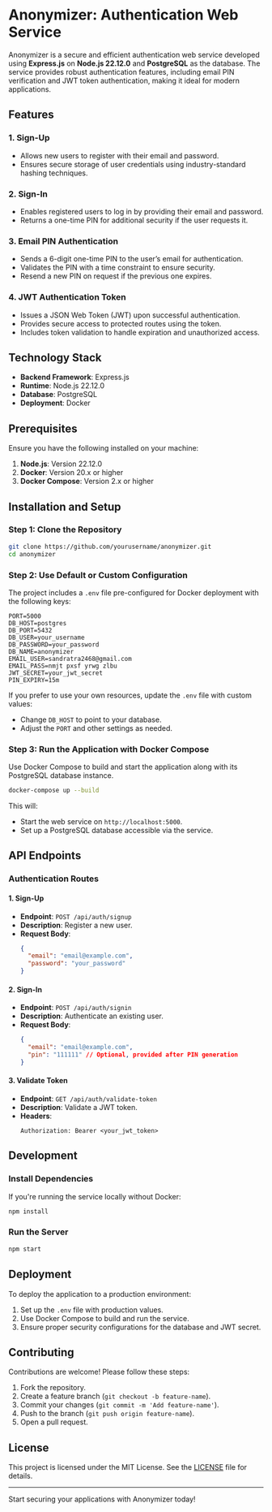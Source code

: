 # Anonymizer: Authentication Web Service

Anonymizer is a secure and efficient authentication web service developed using **Express.js** on **Node.js 22.12.0** and **PostgreSQL** as the database. The service provides robust authentication features, including email PIN verification and JWT token authentication, making it ideal for modern applications.

## Features

### 1. **Sign-Up**
- Allows new users to register with their email and password.
- Ensures secure storage of user credentials using industry-standard hashing techniques.

### 2. **Sign-In**
- Enables registered users to log in by providing their email and password.
- Returns a one-time PIN for additional security if the user requests it.

### 3. **Email PIN Authentication**
- Sends a 6-digit one-time PIN to the user’s email for authentication.
- Validates the PIN with a time constraint to ensure security.
- Resend a new PIN on request if the previous one expires.

### 4. **JWT Authentication Token**
- Issues a JSON Web Token (JWT) upon successful authentication.
- Provides secure access to protected routes using the token.
- Includes token validation to handle expiration and unauthorized access.

## Technology Stack

- **Backend Framework**: Express.js
- **Runtime**: Node.js 22.12.0
- **Database**: PostgreSQL
- **Deployment**: Docker

## Prerequisites

Ensure you have the following installed on your machine:

1. **Node.js**: Version 22.12.0
2. **Docker**: Version 20.x or higher
3. **Docker Compose**: Version 2.x or higher

## Installation and Setup

### Step 1: Clone the Repository
```bash
git clone https://github.com/yourusername/anonymizer.git
cd anonymizer
```

### Step 2: Use Default or Custom Configuration
The project includes a `.env` file pre-configured for Docker deployment with the following keys:

```env
PORT=5000
DB_HOST=postgres
DB_PORT=5432
DB_USER=your_username
DB_PASSWORD=your_password
DB_NAME=anonymizer
EMAIL_USER=sandratra2468@gmail.com
EMAIL_PASS=nmjt pxsf yrwg zlbu
JWT_SECRET=your_jwt_secret
PIN_EXPIRY=15m
```

If you prefer to use your own resources, update the `.env` file with custom values:
- Change `DB_HOST` to point to your database.
- Adjust the `PORT` and other settings as needed.

### Step 3: Run the Application with Docker Compose

Use Docker Compose to build and start the application along with its PostgreSQL database instance.

```bash
docker-compose up --build
```

This will:
- Start the web service on `http://localhost:5000`.
- Set up a PostgreSQL database accessible via the service.

## API Endpoints

### **Authentication Routes**

#### 1. **Sign-Up**
- **Endpoint**: `POST /api/auth/signup`
- **Description**: Register a new user.
- **Request Body**:
  ```json
  {
    "email": "email@example.com",
    "password": "your_password"
  }
  ```

#### 2. **Sign-In**
- **Endpoint**: `POST /api/auth/signin`
- **Description**: Authenticate an existing user.
- **Request Body**:
  ```json
  {
    "email": "email@example.com",
    "pin": "111111" // Optional, provided after PIN generation
  }
  ```

#### 3. **Validate Token**
- **Endpoint**: `GET /api/auth/validate-token`
- **Description**: Validate a JWT token.
- **Headers**:
  ```http
  Authorization: Bearer <your_jwt_token>
  ```

## Development

### Install Dependencies
If you're running the service locally without Docker:

```bash
npm install
```

### Run the Server
```bash
npm start
```

## Deployment
To deploy the application to a production environment:
1. Set up the `.env` file with production values.
2. Use Docker Compose to build and run the service.
3. Ensure proper security configurations for the database and JWT secret.

## Contributing
Contributions are welcome! Please follow these steps:
1. Fork the repository.
2. Create a feature branch (`git checkout -b feature-name`).
3. Commit your changes (`git commit -m 'Add feature-name'`).
4. Push to the branch (`git push origin feature-name`).
5. Open a pull request.

## License
This project is licensed under the MIT License. See the [LICENSE](LICENSE.md) file for details.

---

Start securing your applications with Anonymizer today!